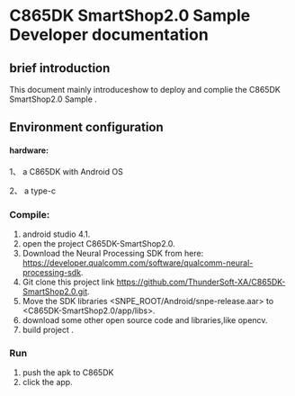 # C865DK SmartShop2.0 Sample Developer documentation

## brief introduction

This document mainly introduceshow to deploy and complie the C865DK SmartShop2.0 Sample .

## Environment configuration

#### hardware:

1、 a C865DK with Android OS

2、 a type-c 

### Compile:

1. android studio 4.1.
2. open the project C865DK-SmartShop2.0.
3. Download the Neural Processing SDK from here: https://developer.qualcomm.com/software/qualcomm-neural-processing-sdk.
4. Git clone this project link https://github.com/ThunderSoft-XA/C865DK-SmartShop2.0.git.
5. Move the SDK libraries <SNPE_ROOT/Android/snpe-release.aar> to <C865DK-SmartShop2.0/app/libs>.
6. download some other open source code and libraries,like opencv.
7. build project .

### Run

1. push the apk to C865DK
2. click the app.
